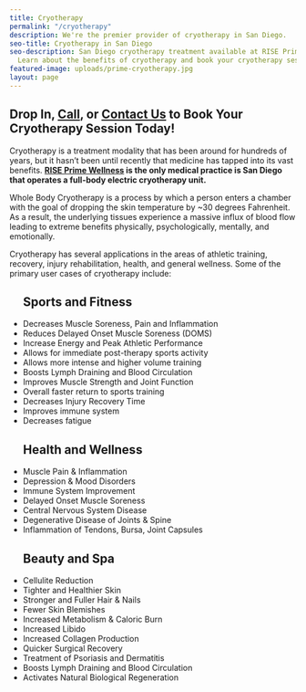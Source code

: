 ```yaml
---
title: Cryotherapy
permalink: "/cryotherapy"
description: We're the premier provider of cryotherapy in San Diego.
seo-title: Cryotherapy in San Diego
seo-description: San Diego cryotherapy treatment available at RISE Prime Wellness.
  Learn about the benefits of cryotherapy and book your cryotherapy session online.
featured-image: uploads/prime-cryotherapy.jpg
layout: page
---
```


## Drop In, [Call](tel:1-858-314-9610), or [Contact Us](#contact) to Book Your Cryotherapy Session Today!

Cryotherapy is a treatment modality that has been around for hundreds of years, but it hasn’t been until recently that medicine has tapped into its vast benefits. **[RISE Prime Wellness](/) is the only medical practice is San Diego that operates a full-body electric cryotherapy unit.**

Whole Body Cryotherapy is a process by which a person enters a chamber with the goal of dropping the skin temperature by ~30 degrees Fahrenheit. As a result, the underlying tissues experience a massive influx of blood flow leading to extreme benefits physically, psychologically, mentally, and emotionally.

Cryotherapy has several applications in the areas of athletic training, recovery, injury rehabilitation, health, and general wellness. Some of the primary user cases of cryotherapy include:

<section id="flex-section">
  <ul class="cryo-use-list">
    <h2>Sports and Fitness</h2>
    <li>Decreases Muscle Soreness, Pain and Inflammation</li>
    <li>Reduces Delayed Onset Muscle Soreness (DOMS)</li>
    <li>Increase Energy and Peak Athletic Performance</li>
    <li>Allows for immediate post-therapy sports activity</li>
    <li>Allows more intense and higher volume training</li>
    <li>Boosts Lymph Draining and Blood Circulation</li>
    <li>Improves Muscle Strength and Joint Function</li>
    <li>Overall faster return to sports training</li>
    <li>Decreases Injury Recovery Time</li>
    <li>Improves immune system</li>
    <li>Decreases fatigue</li>
  </ul>
  <ul class="cryo-use-list">
    <h2>Health and Wellness</h2>
    <li>Muscle Pain & Inflammation</li>
    <li>Depression & Mood Disorders</li>
    <li>Immune System Improvement</li>
    <li>Delayed Onset Muscle Soreness</li>
    <li>Central Nervous System Disease</li>
    <li>Degenerative Disease of Joints & Spine</li>
    <li>Inflammation of Tendons, Bursa, Joint Capsules</li>
  </ul>
  <ul class="cryo-use-list">
    <h2>Beauty and Spa</h2>
    <li>Cellulite Reduction</li>
    <li>Tighter and Healthier Skin</li>
    <li>Stronger and Fuller Hair & Nails</li>
    <li>Fewer Skin Blemishes</li>
    <li>Increased Metabolism & Caloric Burn</li>
    <li>Increased Libido</li>
    <li>Increased Collagen Production</li>
    <li>Quicker Surgical Recovery</li>
    <li>Treatment of Psoriasis and Dermatitis</li>
    <li>Boosts Lymph Draining and Blood Circulation</li>
    <li>Activates Natural Biological Regeneration</li>
  </ul>
</section>
